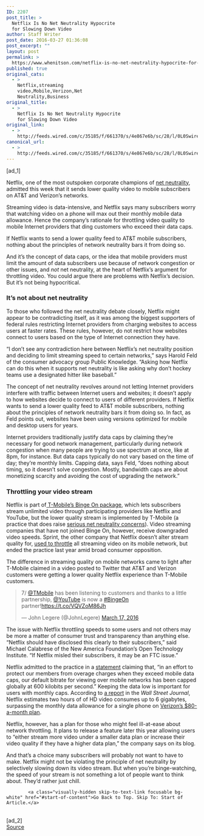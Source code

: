 ```yaml
---
ID: 2207
post_title: >
  Netflix Is No Net Neutrality Hypocrite
  for Slowing Down Video
author: Staff Writer
post_date: 2016-03-27 01:36:08
post_excerpt: ""
layout: post
permalink: >
  https://www.whenitson.com/netflix-is-no-net-neutrality-hypocrite-for-slowing-down-video/
published: true
original_cats:
  - >
    Netflix,streaming
    video,Mobile,Verizon,Net
    Neutrality,Business
original_title:
  - >
    Netflix Is No Net Neutrality Hypocrite
    for Slowing Down Video
original_link:
  - >
    http://feeds.wired.com/c/35185/f/661370/s/4e867e6b/sc/28/l/0L0Swired0N0C20A160C0A30Cnetflix0Eno0Enet0Eneutrality0Ehypocrite0Eslowing0Evideo0C/story01.htm
canonical_url:
  - >
    http://feeds.wired.com/c/35185/f/661370/s/4e867e6b/sc/28/l/0L0Swired0N0C20A160C0A30Cnetflix0Eno0Enet0Eneutrality0Ehypocrite0Eslowing0Evideo0C/story01.htm
---
```

 [ad_1]
<br><div id=""><p>Netflix, one of the most outspoken corporate champions of <a href="http://www.wired.com/tag/net-neutrality/" target="_blank">net neutrality</a>, admitted this week that it sends lower quality video to mobile subscribers on AT&amp;T and Verizon’s networks.</p>
<p>Streaming video is data-intensive, and Netflix says many subscribers worry that watching video on a phone will max out their monthly mobile data allowance. Hence the company’s rationale for throttling video quality to mobile Internet providers that ding customers who exceed their data caps.</p>
<p data-js="fader" class="pullquote carve fader">
	If Netflix wants to send a lower quality feed to AT&amp;T mobile subscribers, nothing about the principles of network neutrality bars it from doing so.	<span class="attribution"/>
</p>

<p>And it’s the concept of data caps, or the idea that mobile providers must limit the amount of data subscribers use because of network congestion or other issues, and <em>not</em> net neutrality, at the heart of Netflix’s argument for throttling video. You could argue there are problems with Netflix’s decision. But it’s not being hypocritical.</p>
<h3>It’s not about net neutrality</h3>
<p>To those who followed the net neutrality debate closely, Netflix might appear to be contradicting itself, as it was among the biggest supporters of federal rules restricting Internet providers from charging websites to access users at faster rates. These rules, however, do not restrict how websites connect to users based on the type of Internet connection they have.</p>
<p>“I don’t see any contradiction here between Netflix’s net neutrality position and deciding to limit streaming speed to certain networks,” says Harold Feld of the consumer advocacy group Public Knowledge. “Asking how Netflix can do this when it supports net neutrality is like asking why don’t hockey teams use a designated hitter like baseball.”</p>
<p>The concept of net neutrality revolves around not letting Internet providers interfere with traffic between Internet users and websites; it doesn’t apply to how websites decide to connect to users of different providers. If Netflix wants to send a lower quality feed to AT&amp;T mobile subscribers, nothing about the principles of network neutrality bars it from doing so. In fact, as Feld points out, websites have been using versions optimized for mobile and desktop users for years.</p>
<p>Internet providers traditionally justify data caps by claiming they’re necessary for good network management, particularly during network congestion when many people are trying to use spectrum at once, like at 8pm, for instance. But data caps typically do not vary based on the time of day; they’re monthly limits. Capping data, says Feld, “does nothing about timing, so it doesn’t solve congestion. Mostly, bandwidth caps are about monetizing scarcity and avoiding the cost of upgrading the network.”</p>
<h3>Throttling your video stream</h3>
<p>Netflix is part of<a href="http://www.wired.com/2016/01/t-mobile-confirms-it-slows-connections-to-video-sites/" target="_blank"> T-Mobile’s Binge On package</a>, which lets subscribers stream unlimited video through participating providers like Netflix and YouTube, but the lower quality stream is implemented by T-Mobile (a practice that does raise <a href="http://www.wired.com/2015/11/t-mobiles-zero-rating/">serious net neutrality concerns</a>). Video streaming companies that have not joined Binge On, however, receive downgraded video speeds. Sprint, the other company that Netflix doesn’t alter stream quality for, <a href="http://arstechnica.com/business/2015/10/sprint-to-throttle-unlimited-data-after-customers-use-23gb-per-month/" target="_blank">used to throttle</a> all streaming video on its mobile network, but ended the practice last year amid broad consumer opposition.</p>
<p>The difference in streaming quality on mobile networks came to light after T-Mobile claimed in a video posted to Twitter that AT&amp;T and Verizon customers were getting a lower quality Netflix experience than T-Mobile customers.</p>
<blockquote class="twitter-tweet" data-width="500" readability="6.6666666666667"><p lang="en" dir="ltr">7/ <a href="https://twitter.com/TMobile">@TMobile</a> has been listening to customers and thanks to a little partnership, <a href="https://twitter.com/YouTube">@YouTube</a> is now a <a href="https://twitter.com/hashtag/BingeOn?src=hash">#BingeOn</a> partner!<a href="https://t.co/VQVZoM86Jh">https://t.co/VQVZoM86Jh</a></p>
<p>— John Legere (@JohnLegere) <a href="https://twitter.com/JohnLegere/status/710461264061829120">March 17, 2016</a></p></blockquote>

<p>The issue with Netflix throttling speeds to some users and not others may be more a matter of consumer trust and transparency than anything else. “Netflix should have disclosed this clearly to their subscribers,” said Michael Calabrese of the New America Foundation’s Open Technology Institute. “If Netflix misled their subscribers, it may be an FTC issue.”</p>
<p>Netflix admitted to the practice in a <a href="https://media.netflix.com/en/company-blog/helping-netflix-members-get-more-from-their-mobile-data-plans" target="_blank">statement</a> claiming that, “in an effort to protect our members from overage charges when they exceed mobile data caps, our default bitrate for viewing over mobile networks has been capped globally at 600 kilobits per second.” Keeping the data low is important for users with monthly caps. According to <a href="http://www.wsj.com/articles/netflix-throttles-its-videos-on-at-t-verizon-phones-1458857424" target="_blank">a report</a> in the <em>Wall Street Journal</em>, Netflix estimates two hours of of HD video consumes up to 6 gigabytes, surpassing the monthly data allowance for a single phone on <a href="http://www.verizonwireless.com/landingpages/verizon-plan/" target="_blank">Verizon’s $80-a-month plan</a>.</p>



<p>Netflix, however, has a plan for those who might feel ill-at-ease about network throttling. It plans to release a feature later this year allowing users to “either stream more video under a smaller data plan or increase their video quality if they have a higher data plan,” the company says on its blog.</p>
<p>And that’s a choice many subscribers will probably not want to have to make. Netflix might not be violating the principle of net neutrality by selectively slowing down its video stream. But when you’re binge-watching, the speed of your stream is not something a lot of people want to think about. They’d rather just chill.</p>

			<a class="visually-hidden skip-to-text-link focusable bg-white" href="#start-of-content">Go Back to Top. Skip To: Start of Article.</a>

			
</div>
<br>[ad_2]
<br><a href="http://feeds.wired.com/c/35185/f/661370/s/4e867e6b/sc/28/l/0L0Swired0N0C20A160C0A30Cnetflix0Eno0Enet0Eneutrality0Ehypocrite0Eslowing0Evideo0C/story01.htm">Source </a>